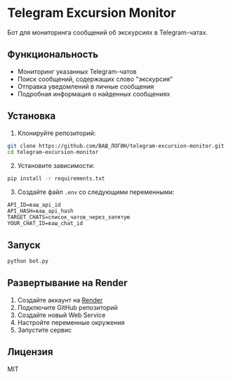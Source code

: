 # Telegram Excursion Monitor

Бот для мониторинга сообщений об экскурсиях в Telegram-чатах.

## Функциональность

- Мониторинг указанных Telegram-чатов
- Поиск сообщений, содержащих слово "экскурсия"
- Отправка уведомлений в личные сообщения
- Подробная информация о найденных сообщениях

## Установка

1. Клонируйте репозиторий:
```bash
git clone https://github.com/ВАШ_ЛОГИН/telegram-excursion-monitor.git
cd telegram-excursion-monitor
```

2. Установите зависимости:
```bash
pip install -r requirements.txt
```

3. Создайте файл `.env` со следующими переменными:
```
API_ID=ваш_api_id
API_HASH=ваш_api_hash
TARGET_CHATS=список_чатов_через_запятую
YOUR_CHAT_ID=ваш_chat_id
```

## Запуск

```bash
python bot.py
```

## Развертывание на Render

1. Создайте аккаунт на [Render](https://render.com)
2. Подключите GitHub репозиторий
3. Создайте новый Web Service
4. Настройте переменные окружения
5. Запустите сервис

## Лицензия

MIT 